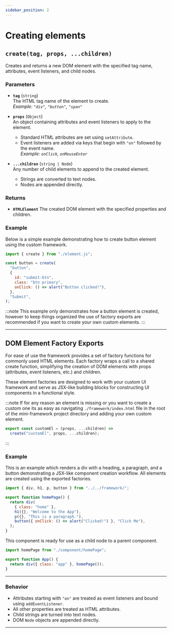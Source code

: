 ```yaml
---
sidebar_position: 2
---
```


# Creating elements

## `create(tag, props, ...children)`

Creates and returns a new DOM element with the specified tag name, attributes, event listeners, and child nodes.

### **Parameters**

- **`tag`** (`string`)  
  The HTML tag name of the element to create.  
  _Example: `"div"`, `"button"`, `"span"`_

- **`props`** (`Object`)  
  An object containing attributes and event listeners to apply to the element.

  - Standard HTML attributes are set using `setAttribute`.
  - Event listeners are added via keys that begin with `"on"` followed by the event name.  
    _Example: `onClick`, `onMouseEnter`_

- **`...children`** (`string | Node`)  
  Any number of child elements to append to the created element.
  - Strings are converted to text nodes.
  - Nodes are appended directly.

### **Returns**

- **`HTMLElement`**
  The created DOM element with the specified properties and children.

### **Example**

Below is a simple example demonstrating how to create button element using the custom framework.

```js
import { create } from "./element.js";

const button = create(
  "button",
  {
    id: "submit-btn",
    class: "btn primary",
    onClick: () => alert("Button clicked!"),
  },
  "Submit",
);
```

:::note
This example only demonstrates how a button element is created, however to
keep things organized the use of factory exports are recommended if you want to
create your own custom elements.
:::

---

## DOM Element Factory Exports

For ease of use the framework provides a set of factory functions for commonly used HTML elements. Each factory wraps a call to a shared create function, simplifying the creation of DOM elements with props (attributes, event listeners, etc.) and children.

These element factories are designed to work with your custom UI framework and serve as JSX-like building blocks for constructing UI components in a functional style.

:::note
If for any reason an element is missing or you want to create a custom one its
as easy as navigating `./framework/index.html` file in the root of the mini-framework
project directory and adding your own custom element.

```js
export const customEl = (props, ...children) =>
  create("customEl", props, ...children);
```

:::

### Example

This is an example which renders a div with a heading, a paragraph, and a button demonstrating a JSX-like component creation workflow. All elements are created using the exported factories.

```js
import { div, h1, p, button } from "../../framework/";

export function homePage() {
  return div(
    { class: "home" },
    h1({}, "Welcome to the App"),
    p({}, "This is a paragraph."),
    button({ onClick: () => alert("Clicked!") }, "Click Me"),
  );
}
```

This component is ready for use as a child node to a parent component.

```js
import homePage from "./component/homePage";

export function App() {
  return div({ class: "app" }, homePage());
}
```

---

### **Behavior**

- Attributes starting with `"on"` are treated as event listeners and bound using `addEventListener`.
- All other properties are treated as HTML attributes.
- Child strings are turned into text nodes.
- DOM `Node` objects are appended directly.

---
